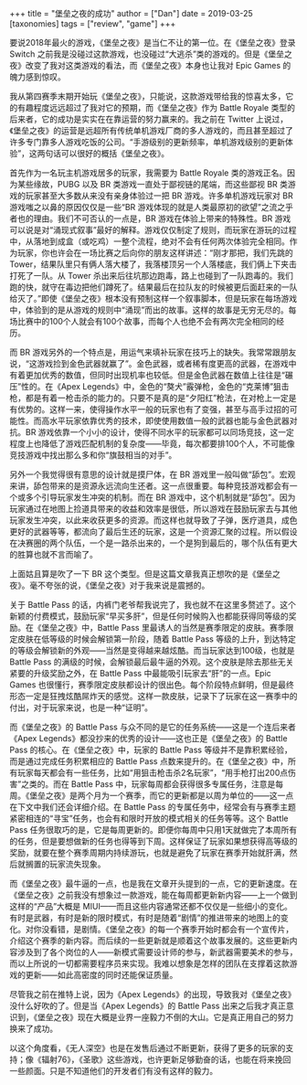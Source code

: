 +++
title = "堡垒之夜的成功"
author = ["Dan"]
date = 2019-03-25
[taxonomies]
tags = ["review", "game"]
+++

要说2018年最火的游戏，《堡垒之夜》是当仁不让的第一位。在《堡垒之夜》登录 Switch 之前我是没碰过这款游戏，也没碰过“大逃杀”类的游戏的。但是《堡垒之夜》改变了我对这类游戏的看法，而《堡垒之夜》本身也让我对 Epic Games 的魄力感到惊叹。

<!-- more -->

我从第四赛季末期开始玩《堡垒之夜》，只能说，这款游戏带给我的惊喜太多，它的有趣程度远远超过了我对它的预期，而《堡垒之夜》作为 Battle Royale 类型的后来者，它的成功是实实在在靠运营的努力赢来的。我之前在 Twitter 上说过，《堡垒之夜》的运营是远超所有传统单机游戏厂商的多人游戏的，而且甚至超过了许多专门靠多人游戏吃饭的公司。“手游级别的更新频率，单机游戏级别的更新体验”，这两句话可以很好的概括《堡垒之夜》。

首先作为一名玩主机游戏居多的玩家，我需要为 Battle Royale 类的游戏正名。因为某些缘故，PUBG 以及 BR 类游戏一直处于鄙视链的尾端，而这些鄙视 BR 类游戏的玩家甚至大多数从来没有亲身体验过一把 BR 游戏。许多单机游戏玩家对 BR 游戏嗤之以鼻的原因仅仅是一些“BR 游戏体现的就是人类最原初的欲望”之流之乎者也的理由。我们不可否认的一点是，BR 游戏在体验上带来的特殊性。BR 游戏可以说是对“涌现式叙事”最好的解释。游戏仅仅制定了规则，而玩家在游玩的过程中，从落地到成盒（或吃鸡）一整个流程，绝对不会有任何两次体验完全相同。作为玩家，你也许会在一场比赛之后向你的朋友这样讲述：“刚才那把，我们先跳的 Tower，结果队里只有俩人落大楼了，我落楼顶另一个人落楼底，我们俩上下夹击打死了一队。从 Tower 杀出来后往坑那边跑毒，路上也碰到了一队跑毒的。我们跑的快，就守在毒边把他们蹲死了。结果最后在拉队友的时候被更后面赶来的一队给灭了。”即使《堡垒之夜》根本没有预制这样一个叙事脚本，但是玩家在每场游戏中，体验到的是从游戏的规则中“涌现”而出的故事。这样的故事是无穷无尽的。每场比赛中的100个人就会有100个故事，而每个人也绝不会有两次完全相同的经历。

而 BR 游戏另外的一个特点是，用运气来填补玩家在技巧上的缺失。我常常跟朋友说，“这游戏捡到金色武器就赢了”。金色武器，或者稀有度更高的武器，在游戏中有着更加优秀的数值，但同时出现机率也较低。但是金色武器在数值上往往是“碾压”性的。在《Apex Legends》中，金色的“獒犬”霰弹枪，金色的“克莱博”狙击枪，都是有着一枪击杀的能力的。只要不是真的是“夕阳红”枪法，在对枪上一定是有优势的。这样一来，使得操作水平一般的玩家也有了变强，甚至与高手过招的可能性。而高水平玩家依靠优秀的技术，即使使用数值一般的武器也能与金色武器对抗。BR 游戏依靠一个小小的设计，使得不同水平的玩家都可以同场竞技，这一定程度上也降低了游戏匹配机制的复杂度——毕竟，每次都要排100个人，不可能像竞技游戏中找出那么多和你“旗鼓相当的对手”。

另外一个我觉得很有意思的设计就是摸尸体，在 BR 游戏里一般叫做“舔包”。宏观来讲，舔包带来的是资源永远流向生还者。这一点很重要。每种竞技游戏都会有一个或多个引导玩家发生冲突的机制。而在 BR 游戏中，这个机制就是“舔包”。因为玩家通过在地图上捡道具带来的收益和效率是很低，所以游戏在鼓励玩家去与其他玩家发生冲突，以此来收获更多的资源。而这样也就导致了子弹，医疗道具，成色更好的武器等等，都流向了最后生还的玩家，这是一个资源汇聚的过程。所以假设在决赛圈的两个队伍，一个是一路杀出来的，一个是狗到最后的，哪个队伍有更大的胜算也就不言而喻了。

上面姑且算是吹了一下 BR 这个类型。但是这篇文章我真正想吹的是《堡垒之夜》。毫不夸张的说，《堡垒之夜》对于我来说是震撼的。

关于 Battle Pass 的话，内裤门老爷帮我说完了，我也就不在这里多赘述了。这个新颖的付费模式，鼓励玩家“早买多肝”，但是任何时候购入也都能获得同等级的奖励。在《堡垒之夜》中，Battle Pass 里最诱人的当然是赛季限定的皮肤。赛季限定皮肤在低等级的时候会解锁第一阶段，随着 Battle Pass 等级的上升，到达特定的等级会解锁新的外观——当然是变得越来越炫酷。而当玩家达到100级，也就是 Battle Pass 的满级的时候，会解锁最后最牛逼的外观。这个皮肤是除去那些无关紧要的升级奖励之外，在 Battle Pass 中最能吸引玩家去“肝”的一点。Epic Games 也很懂行，赛季限定皮肤都设计的很出色。每个阶段特点鲜明，但是最终形态一定是狂拽炫酷屌炸天的感觉。这样一款皮肤，记录下了玩家在这一赛季中的付出，对于玩家来说，也是一种“证明”。

而《堡垒之夜》的 Battle Pass 与众不同的是它的任务系统——这是一个连后来者《Apex Legends》都没抄来的优秀的设计——这也正是《堡垒之夜》的 Battle Pass 的核心。在《堡垒之夜》中，玩家的 Battle Pass 等级并不是靠积累经验，而是通过完成任务积累相应的 Battle Pass 点数来提升的。在《堡垒之夜》中，所有玩家每天都会有一些任务，比如“用狙击枪击杀2名玩家”，“用手枪打出200点伤害”之类的。而在 Battle Pass 中，玩家每周都会获得很多专属任务，注意是每周。《堡垒之夜》是两个月为一个赛季，而它的更新都是以周为单位的——这一点在下文中我们还会详细介绍。在 Battle Pass 的专属任务中，经常会有与赛季主题紧密相连的“寻宝”任务，也会有和限时开放的模式相关的任务等等。这个 Battle Pass 任务很取巧的是，它是每周更新的。即便你每周中只用1天就做完了本周所有的任务，但是要想做新的任务也得等到下周。这样保证了玩家如果想获得高等级的奖励，就要在整个赛季周期内持续游玩，也就是避免了玩家在赛季开始就肝满，然后就搁置的玩家流失现象。

而《堡垒之夜》最牛逼的一点，也是我在文章开头提到的一点，它的更新速度。在《堡垒之夜》之前我没有想象过一款游戏，能在每周都更新新内容——上一个做到这样的“产品”大概是 MIUI——而且这些内容通常还都不仅仅是一些细小的变化。有时是武器，有时是新的限时模式，有时是随着“剧情”的推进带来的地图上的变化。对你没看错，是剧情。《堡垒之夜》的每一个赛季开始时都会有一个宣传片，介绍这个赛季的新内容。而后续的一些更新就是顺着这个故事发展的。这些更新内容涉及到了各个岗位的人——新模式需要设计师的参与，新武器需要美术的参与，而以上所说的一切都需要程序员来实现。我难以想象是怎样的团队在支撑着这款游戏的更新——如此高密度的同时还能保证质量。

尽管我之前在推特上说，因为《Apex Legends》的出现，导致我对《堡垒之夜》没什么好吹的了。但是当《Apex Legends》的 Battle Pass 出来之后我才真正意识到，《堡垒之夜》现在大概是业界一座毅力不倒的大山。它是真正用自己的努力换来了成功。

以这个角度看，《无人深空》也是在发售后通过不断更新，获得了更多的玩家的支持；像《辐射76》，《圣歌》这些游戏，也许更新足够勤奋的话，也能在将来挽回一些颜面。只是不知道他们的开发者们有没有这样的毅力。
